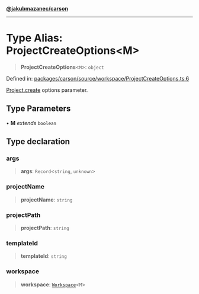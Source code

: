 [**@jakubmazanec/carson**](../README.md)

---

# Type Alias: ProjectCreateOptions\<M\>

> **ProjectCreateOptions**\<`M`\>: `object`

Defined in:
[packages/carson/source/workspace/ProjectCreateOptions.ts:6](https://github.com/jakubmazanec/tools/blob/90a5050fae768000bb00b2044438762c3c8c0f98/packages/carson/source/workspace/ProjectCreateOptions.ts#L6)

[Project.create](../classes/Project.md#create) options parameter.

## Type Parameters

• **M** _extends_ `boolean`

## Type declaration

### args

> **args**: `Record`\<`string`, `unknown`\>

### projectName

> **projectName**: `string`

### projectPath

> **projectPath**: `string`

### templateId

> **templateId**: `string`

### workspace

> **workspace**: [`Workspace`](../classes/Workspace.md)\<`M`\>
